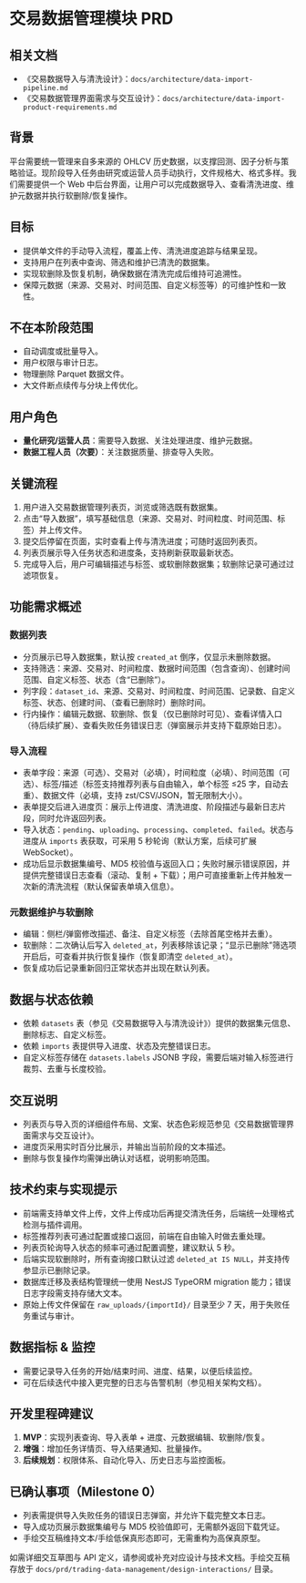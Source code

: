 # 交易数据管理模块 PRD

## 相关文档
- 《交易数据导入与清洗设计》：`docs/architecture/data-import-pipeline.md`
- 《交易数据管理界面需求与交互设计》：`docs/architecture/data-import-product-requirements.md`

## 背景
平台需要统一管理来自多来源的 OHLCV 历史数据，以支撑回测、因子分析与策略验证。现阶段导入任务由研究或运营人员手动执行，文件规格大、格式多样。我们需要提供一个 Web 中后台界面，让用户可以完成数据导入、查看清洗进度、维护元数据并执行软删除/恢复操作。

## 目标
- 提供单文件的手动导入流程，覆盖上传、清洗进度追踪与结果呈现。
- 支持用户在列表中查询、筛选和维护已清洗的数据集。
- 实现软删除及恢复机制，确保数据在清洗完成后维持可追溯性。
- 保障元数据（来源、交易对、时间范围、自定义标签等）的可维护性和一致性。

## 不在本阶段范围
- 自动调度或批量导入。
- 用户权限与审计日志。
- 物理删除 Parquet 数据文件。
- 大文件断点续传与分块上传优化。

## 用户角色
- **量化研究/运营人员**：需要导入数据、关注处理进度、维护元数据。
- **数据工程人员（次要）**：关注数据质量、排查导入失败。

## 关键流程
1. 用户进入交易数据管理列表页，浏览或筛选既有数据集。
2. 点击“导入数据”，填写基础信息（来源、交易对、时间粒度、时间范围、标签）并上传文件。
3. 提交后停留在页面，实时查看上传与清洗进度；可随时返回列表页。
4. 列表页展示导入任务状态和进度条，支持刷新获取最新状态。
5. 完成导入后，用户可编辑描述与标签、或软删除数据集；软删除记录可通过过滤项恢复。

## 功能需求概述

### 数据列表
- 分页展示已导入数据集，默认按 `created_at` 倒序，仅显示未删除数据。
- 支持筛选：来源、交易对、时间粒度、数据时间范围（包含查询）、创建时间范围、自定义标签、状态（含“已删除”）。
- 列字段：`dataset_id`、来源、交易对、时间粒度、时间范围、记录数、自定义标签、状态、创建时间、（查看已删除时）删除时间。
- 行内操作：编辑元数据、软删除、恢复（仅已删除时可见）、查看详情入口（待后续扩展）、查看失败任务错误日志（弹窗展示并支持下载原始日志）。

### 导入流程
- 表单字段：来源（可选）、交易对（必填），时间粒度（必填）、时间范围（可选）、标签/描述（标签支持推荐列表与自由输入，单个标签 ≤25 字，自动去重）、数据文件（必填，支持 zst/CSV/JSON，暂无限制大小）。
- 表单提交后进入进度页：展示上传进度、清洗进度、阶段描述与最新日志片段，同时允许返回列表。
- 导入状态：`pending`、`uploading`、`processing`、`completed`、`failed`。状态与进度从 `imports` 表获取，可采用 5 秒轮询（默认方案，后续可扩展 WebSocket）。
- 成功后显示数据集编号、MD5 校验值与返回入口；失败时展示错误原因，并提供完整错误日志查看（滚动、复制 + 下载）；用户可直接重新上传并触发一次新的清洗流程（默认保留表单填入信息）。

### 元数据维护与软删除
- 编辑：侧栏/弹窗修改描述、备注、自定义标签（去除首尾空格并去重）。
- 软删除：二次确认后写入 `deleted_at`，列表移除该记录；“显示已删除”筛选项开启后，可查看并执行恢复操作（恢复即清空 `deleted_at`）。
- 恢复成功后记录重新回归正常状态并出现在默认列表。

## 数据与状态依赖
- 依赖 `datasets` 表（参见《交易数据导入与清洗设计》）提供的数据集元信息、删除标志、自定义标签。
- 依赖 `imports` 表提供导入进度、状态及完整错误日志。
- 自定义标签存储在 `datasets.labels` JSONB 字段，需要后端对输入标签进行裁剪、去重与长度校验。

## 交互说明
- 列表页与导入页的详细组件布局、文案、状态色彩规范参见《交易数据管理界面需求与交互设计》。
- 进度页采用实时百分比展示，并输出当前阶段的文本描述。
- 删除与恢复操作均需弹出确认对话框，说明影响范围。

## 技术约束与实现提示
- 前端需支持单文件上传，文件上传成功后再提交清洗任务，后端统一处理格式检测与插件调用。
- 标签推荐列表可通过配置或接口返回，前端在自由输入时做去重处理。
- 列表页轮询导入状态的频率可通过配置调整，建议默认 5 秒。
- 后端实现软删除时，所有查询接口默认过滤 `deleted_at IS NULL`，并支持传参显示已删除记录。
- 数据库迁移及表结构管理统一使用 NestJS TypeORM migration 能力；错误日志字段需支持存储大文本。
- 原始上传文件保留在 `raw_uploads/{importId}/` 目录至少 7 天，用于失败任务重试与审计。

## 数据指标 & 监控
- 需要记录导入任务的开始/结束时间、进度、结果，以便后续监控。
- 可在后续迭代中接入更完整的日志与告警机制（参见相关架构文档）。

## 开发里程碑建议
1. **MVP**：实现列表查询、导入表单 + 进度、元数据编辑、软删除/恢复。
2. **增强**：增加任务详情页、导入结果通知、批量操作。
3. **后续规划**：权限体系、自动化导入、历史日志与监控面板。

## 已确认事项（Milestone 0）
- 列表需提供导入失败任务的错误日志弹窗，并允许下载完整文本日志。
- 导入成功页展示数据集编号与 MD5 校验值即可，无需额外返回下载凭证。
- 手绘交互稿维持文本/手绘低保真形态即可，无需重构为高保真原型。

如需详细交互草图与 API 定义，请参阅或补充对应设计与技术文档。手绘交互稿存放于 `docs/prd/trading-data-management/design-interactions/` 目录。
